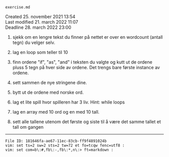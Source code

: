 `exercise.md`

Created	25. november 2021 13:54\
Last modified	21. march 2022 11:07\
Deadline	28. march 2022 23:00

1. sjekk om en lengre tekst du finner på nettet er over en wordcount (antall 
   tegn) du velger selv.

2. lag en loop som teller til 10

3. finn ordene "if", "as", "and" i teksten du valgte og kutt ut de ordene pluss 
   5 tegn på hver side av ordene. Det trengs bare første instance av ordene.

4. sett sammen de nye stringene dine.

5. bytt ut de ordene med norske ord.

6. lag et lite spill hvor spilleren har 3 liv. Hint: while loops

7. lag en array med 10 ord og en med 10 tall.

8. sett alle tallene utenom det første og siste til å være det samme tallet et 
   tall om gangen

----

    File ID: 181646fa-ae67-11ec-83cb-ff9f4891024b
    vim: set ts=2 sw=2 sts=2 tw=72 et fo=tcqw fenc=utf8 :
    vim: set com=b\:#,fb\:-,fb\:*,n\:> ft=markdown :
